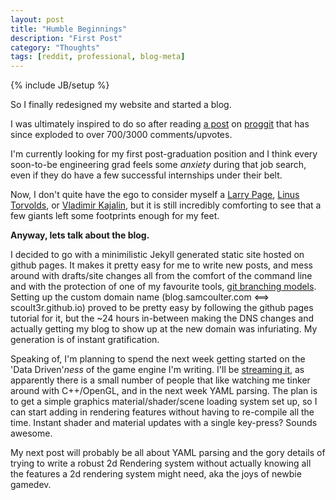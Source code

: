 ```yaml
---
layout: post
title: "Humble Beginnings"
description: "First Post"
category: "Thoughts"
tags: [reddit, professional, blog-meta]
---
```

{% include JB/setup %}

So I finally redesigned my website and started a blog. 

I was ultimately inspired to do so after reading [a post](http://www.reddit.com/r/programming/comments/2lyeqc/larry_pages_java_question_1996_every_journey/) on [proggit](http://www.reddit.com/r/programming) that has since exploded to over 700/3000 comments/upvotes. 

I'm currently looking for my first post-graduation position and I think every soon-to-be engineering grad feels some *anxiety* during that job search, even if they do have a few successful internships under their belt.

Now, I don't quite have the ego to consider myself a [Larry Page](https://groups.google.com/forum/#!msg/comp.lang.java/aSPAJO05LIU/ushhUIQQ-ogJ), [Linus Torvolds](https://groups.google.com/forum/#!msg/comp.os.minix/dlNtH7RRrGA/SwRavCzVE7gJ), or [Vladimir Kajalin](https://groups.google.com/forum/m/#!topic/comp.graphics.api.opengl/_MslsWO7LL0), but it is still incredibly comforting to see that a few giants left some footprints enough for my feet.


**Anyway, lets talk about the blog.**

I decided to go with a minimilistic Jekyll generated static site hosted on github pages. It makes it pretty easy for me to write new posts, and mess around with drafts/site changes all from the comfort of the command line and with the protection of one of my favourite tools, [git branching models](http://nvie.com/posts/a-successful-git-branching-model/). Setting up the custom domain name (blog.samcoulter.com <==> scoult3r.github.io) proved to be pretty easy by following the github pages tutorial for it, but the ~24 hours in-between making the DNS changes and actually getting my blog to show up at the new domain was infuriating. My generation is of instant gratification. 

Speaking of, I'm planning to spend the next week getting started on the 'Data Driven'*ness* of the game engine I'm writing. I'll be [streaming it](http://www.twitch.tv/akzever), as apparently there is a small number of people that like watching me tinker around with C++/OpenGL, and in the next week YAML parsing. The plan is to get a simple graphics material/shader/scene loading system set up, so I can start adding in rendering features without having to re-compile all the time. Instant shader and material updates with a single key-press? Sounds awesome.

My next post will probably be all about YAML parsing and the gory details of trying to write a robust 2d Rendering system without actually knowing all the features a 2d rendering system might need, aka the joys of newbie gamedev.